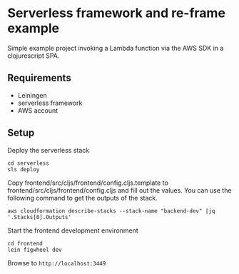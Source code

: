 # Serverless framework and re-frame example

Simple example project invoking a Lambda function via the AWS SDK in a clojurescript SPA.

## Requirements

- Leiningen
- serverless framework
- AWS account

## Setup

Deploy the serverless stack

```
cd serverless
sls deploy
```

Copy frontend/src/cljs/frontend/config.cljs.template to frontend/src/cljs/frontend/config.cljs and fill out the values. You can use the following command to get the outputs of the stack.

```
aws cloudformation describe-stacks --stack-name "backend-dev" |jq '.Stacks[0].Outputs'
```

Start the frontend development environment

```
cd frontend
lein figwheel dev
```

Browse to `http://localhost:3449`
